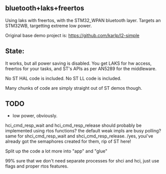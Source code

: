 ## bluetooth+laks+freertos

Using laks with freertos, with the STM32_WPAN bluetooth layer.
Targets an STM32WB, targetting extreme low power.

Original base demo project is: https://github.com/karlp/l2-simple

## State:
It works, but all power saving is disabled.  You get LAKS for hw access,
freertos for your tasks, and ST's APIs as per AN5289 for the middleware.

No ST HAL code is included. No ST LL code is included.

Many chunks of code are simply straight out of ST demos though.


## TODO
* low power, obviously.

hci_cmd_resp_wait and hci_cmd_resp_release should probably be implemented using rtos functions?
the default weak impls are busy polling?
same for shci_cmd_resp_wait and shci_cmd_resp_release.  /yes, youi've already got the semaphores created for them, rip of ST here!

Split up the code a lot more into "app" and "glue"

99% sure that we don't need separate processes for shci and hci, just use flags and proper rtos features.
